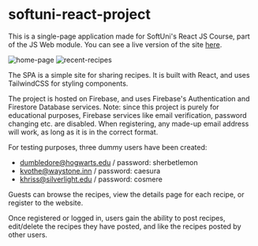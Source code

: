 # softuni-react-project
This is a single-page application made for SoftUni's React JS Course, part of the JS Web module.
You can see a live version of the site [here](https://softuni-react-spa-project.web.app/).

![home-page](https://github.com/user-attachments/assets/06a59f6a-ff86-4bd1-b2ed-0e3daf88da94)
![recent-recipes](https://github.com/user-attachments/assets/69d301f0-ed87-4e97-bd9a-9dbbfe45d7e6)


The SPA is a simple site for sharing recipes. It is built with React, and uses TailwindCSS for styling components.

The project is hosted on Firebase, and uses Firebase's Authentication and Firestore Database services.
Note: since this project is purely for educational purposes, Firebase services like email verification, password changing etc. are disabled. When registering, any made-up email address will work, as long as it is in the correct format.

For testing purposes, three dummy users have been created:
 - dumbledore@hogwarts.edu / password: sherbetlemon
 - kvothe@waystone.inn / password: caesura
 - khriss@silverlight.edu / password: cosmere

Guests can browse the recipes, view the details page for each recipe, or register to the website. 

Once registered or logged in, users gain the ability to post recipes, edit/delete the recipes they have posted, and like the recipes posted by other users.
